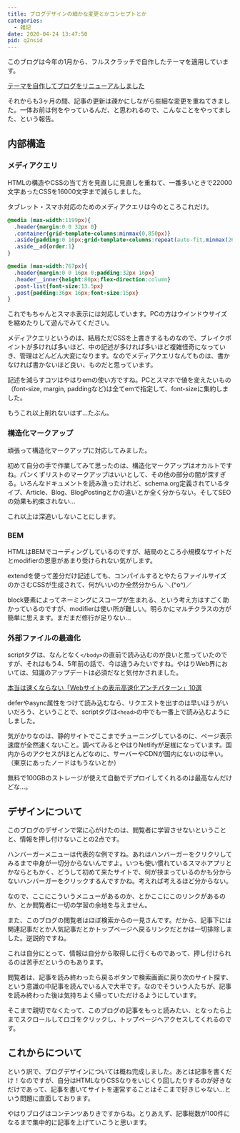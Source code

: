 ```yaml
---
title: ブログデザインの細かな変更とかコンセプトとか
categories:
  - 雑記
date: 2020-04-24 13:47:50
pid: q2nsid
---
```


このブログは今年の1月から、フルスクラッチで自作したテーマを適用しています。

[テーマを自作してブログをリニューアルしました](/post/s6osbrt5i3/)

それからも3ヶ月の間、記事の更新は疎かにしながら些細な変更を重ねてきました。一体お前は何をやっているんだ、と思われるので、こんなことをやってました、という報告。

## 内部構造

### メディアクエリ

HTMLの構造やCSSの当て方を見直しに見直しを重ねて、一番多いときで22000文字あったCSSを16000文字まで減らしました。

タブレット・スマホ対応のためのメディアクエリは今のところこれだけ。

```css
@media (max-width:1199px){
  .header{margin:0 0 32px 0}
  .container{grid-template-columns:minmax(0,850px)}
  .aside{padding:0 16px;grid-template-columns:repeat(auto-fit,minmax(260px,1fr));gap:50px}
  .aside__ad{order:1}
}

@media (max-width:767px){
  .header{margin:0 0 16px 0;padding:32px 16px}
  .header__inner{height:80px;flex-direction:column}
  .post-list{font-size:13.5px}
  .post{padding:36px 16px;font-size:15px}
}
```

これでもちゃんとスマホ表示には対応しています。PCの方はウインドウサイズを縮めたりして遊んでみてください。

メディアクエリというのは、結局ただCSSを上書きするものなので、ブレイクポイントが多ければ多いほど、中の記述が多ければ多いほど複雑怪奇になっていき、管理はどんどん大変になります。なのでメディアクエリなんてものは、書かなければ書かないほど良い、ものだと思っています。

記述を減らすコツはやはりemの使い方ですね。PCとスマホで値を変えたいもの（font-size, margin, paddingなど)は全てemで指定して、font-sizeに集約しました。

もうこれ以上削れないはず...たぶん。



### 構造化マークアップ

頑張って構造化マークアップに対応してみました。

初めて自分の手で作業してみて思ったのは、構造化マークアップはオカルトですね。パンくずリストのマークアップはいいとして、その他の部分の闇が深すぎる。いろんなドキュメントを読み漁ったけれど、schema.org定義されているタイプ、Article、Blog、BlogPostingとかの違いとか全く分からない。そしてSEOの効果も約束されない...

これ以上は深追いしないことにします。


### BEM

HTMLはBEMでコーディングしているのですが、結局のところ小規模なサイトだとmodifierの恩恵があまり受けられない気がします。

extendを使って差分だけ記述しても、コンパイルするとやたらファイルサイズのかさむCSSが生成されて、何がいいのか全然分からん ＼(^o^)／

block要素によってネーミングにスコープが生まれる、という考え方はすごく助かっているのですが、modifierは使い所が難しい。明らかにマルチクラスの方が簡単に思えます。まだまだ修行が足りない...

### 外部ファイルの最適化

scriptタグは、なんとなく`</body>`の直前で読み込むのが良いと思っていたのですが、それはもう4、5年前の話で、今は違うみたいですね。やはりWeb界においては、知識のアップデートは必須だなと気付かされました。

[本当は速くならない「Webサイトの表示高速化アンチパターン」10選](https://note.com/rdlabo/n/n8731adda8b57#FVzY3)

deferやasync属性をつけて読み込むなら、リクエストを出すのは早いほうがいいだろう、ということで、scriptタグは`<head>`の中でも一番上で読み込むようにしました。

気がかりなのは、静的サイトでここまでチューニングしているのに、ページ表示速度が全然速くないこと。調べてみるとやはりNetlifyが足枷になっています。国内からのアクセスがほとんどなのに、サーバーやCDNが国内にないのは辛い。（東京にあったノードはもうないとか）

無料で100GBのストレージが使えて自動でデプロイしてくれるのは最高なんだけどな...。


## デザインについて

このブログのデザインで常に心がけたのは、閲覧者に学習させないということと、情報を押し付けないことの2点です。

ハンバーガーメニューは代表的な例ですね。あれはハンバーガーをクリクリしてみるまで中身が一切分からないんですよ。いつも使い慣れているスマホアプリとかならともかく、どうして初めて来たサイトで、何が挟まっているのかも分からないハンバーガーをクリックするんですかね。考えれば考えるほど分からない。

なので、ここにこういうメニューがあるのか、とかここにこのリンクがあるのか、とか閲覧者に一切の学習の余地を与えません。

また、このブログの閲覧者はほぼ検索からの一見さんです。だから、記事下には関連記事だとか人気記事だとかトップページへ戻るリンクだとかは一切排除しました。逆説的ですね。

これは自分にとって、情報は自分から取得しに行くものであって、押し付けられるのは苦手だというのもあります。

閲覧者は、記事を読み終わったら戻るボタンで検索画面に戻り次のサイト探す、という意識の中記事を読んでいる人で大半です。なのでそういう人たちが、記事を読み終わった後は気持ちよく帰っていただけるようにしています。

そこまで親切でなくたって、このブログの記事をもっと読みたい、となったら上までスクロールしてロゴをクリックし、トップページへアクセスしてくれるのです。


## これからについて

という訳で、ブログデザインについては概ね完成しました。あとは記事を書くだけ！なのですが、自分はHTMLなりCSSなりをいじくり回したりするのが好きなだけであって、記事を書いてサイトを運営することはそこまで好きじゃない...という問題に直面しております。

やはりブログはコンテンツありきですからね。とりあえず、記事総数が100件になるまで集中的に記事を上げていこうと思います。

